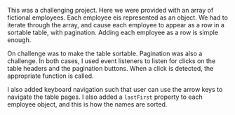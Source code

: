 This was a challenging project. Here we were provided with an array of fictional employees. Each employee eis represented as an object. We had to iterate through the array, and cause each employee to appear as a row in a sortable table, with pagination. Adding each employee as a row is simple enough.

On challenge was to make the table sortable. Pagination was also a challenge. In both cases, I used event listeners to listen for clicks on the table headers and the pagination buttons. When a click is detected, the appropriate function is called.

I also added keyboard navigation such that user can use the arrow keys to navigate the table pages. I also added a `lastFirst` property to each employee object, and this is how the names are sorted.
